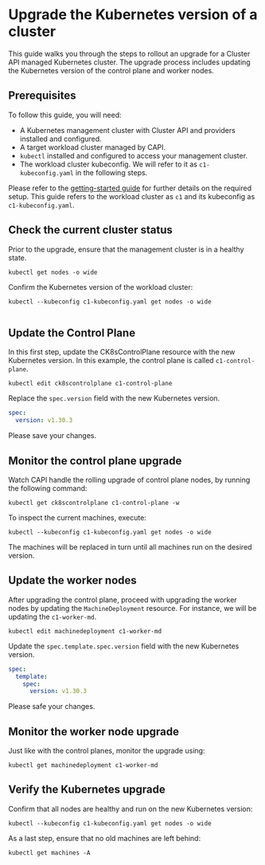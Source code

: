 # Upgrade the Kubernetes version of a cluster

This guide walks you through the steps to rollout an upgrade for a
Cluster API managed Kubernetes cluster. The upgrade process includes updating
the Kubernetes version of the control plane and worker nodes.

## Prerequisites

To follow this guide, you will need:

- A Kubernetes management cluster with Cluster API and providers installed
  and configured.
- A target workload cluster managed by CAPI.
- `kubectl` installed and configured to access your management cluster.
- The workload cluster kubeconfig. We will refer to it as `c1-kubeconfig.yaml`
  in the following steps.

Please refer to the [getting-started guide][getting-started] for further
details on the required setup.
This guide refers to the workload cluster as `c1` and its
kubeconfig as `c1-kubeconfig.yaml`.

## Check the current cluster status

Prior to the upgrade, ensure that the management cluster is in a healthy
state.

```
kubectl get nodes -o wide
```

Confirm the Kubernetes version of the workload cluster:

```
kubectl --kubeconfig c1-kubeconfig.yaml get nodes -o wide
```

```{note} For rollout upgrades, only the minor version should be updated.
```
<!-- TODO(ben): add reference to in-place upgrades once we have those docs. -->

## Update the Control Plane

In this first step, update the CK8sControlPlane
resource with the new Kubernetes version. In this example, the control plane
is called `c1-control-plane`.

```
kubectl edit ck8scontrolplane c1-control-plane
```

Replace the `spec.version` field with the new Kubernetes version.

```yaml
spec:
  version: v1.30.3
```

Please save your changes.

## Monitor the control plane upgrade

Watch CAPI handle the rolling upgrade of control plane nodes, by running the
following command:

```
kubectl get ck8scontrolplane c1-control-plane -w
```

To inspect the current machines, execute:

```
kubectl --kubeconfig c1-kubeconfig.yaml get nodes -o wide
```

The machines will be replaced in turn until all machines run on
the desired version.

## Update the worker nodes

After upgrading the control plane, proceed with upgrading the worker nodes
by updating the `MachineDeployment` resource. For
instance, we will be updating the `c1-worker-md`.

```
kubectl edit machinedeployment c1-worker-md
```

Update the `spec.template.spec.version` field with the new
Kubernetes version.

```yaml
spec:
  template:
    spec:
      version: v1.30.3
```

Please safe your changes.

## Monitor the worker node upgrade

Just like with the control planes, monitor the upgrade using:

```
kubectl get machinedeployment c1-worker-md
```

## Verify the Kubernetes upgrade

Confirm that all nodes are healthy and run on the new Kubernetes version:

```
kubectl --kubeconfig c1-kubeconfig.yaml get nodes -o wide
```

As a last step, ensure that no old machines are left behind:

```
kubectl get machines -A
```

<!-- LINKS -->
[getting-started]: ../tutorial/getting-started.md
